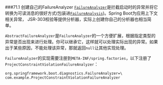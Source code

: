 ###71.1 创建自己的FailureAnalyzer
[`FailureAnalyzer`](http://docs.spring.io/spring-boot/docs/2.0.0.M2/api/org/springframework/boot/diagnostics/FailureAnalyzer.html)是拦截启动时的异常并将它转换为可读消息的很好方式(包装进[`FailureAnalysis`](http://docs.spring.io/spring-boot/docs/2.0.0.M2/api/org/springframework/boot/diagnostics/FailureAnalysis.html))。Spring Boot为应用上下文相关异常， JSR-303校验等提供分析器，实际上创建你自己的分析器也相当简单。

`AbstractFailureAnalyzer`是`FailureAnalyzer`的一个方便扩展，根据指定类型的异常是否出现来进行处理。你可以继承它，这样就可以处理实际出现的异常。如果出于某些原因，不能处理该异常，那就返回`null`让其他实现处理。

`FailureAnalyzer`的实现需要注册到`META-INF/spring.factories`，以下注册了`ProjectConstraintViolationFailureAnalyzer`：
```properties
org.springframework.boot.diagnostics.FailureAnalyzer=\
com.example.ProjectConstraintViolationFailureAnalyzer
```

